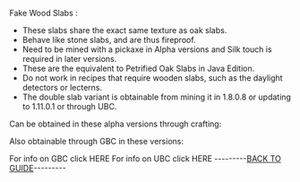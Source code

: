 Fake Wood Slabs :

- These slabs share the exact same texture as oak slabs.
- Behave like stone slabs, and are thus fireproof.
- Need to be mined with a pickaxe in Alpha versions and Silk touch is required in later versions.
- These are the equivalent to Petrified Oak Slabs in Java Edition.
- Do not work in recipes that require wooden slabs, such as the daylight detectors or lecterns.
- The double slab variant is obtainable from mining it in 1.8.0.8 or updating to 1.11.0.1 or through UBC.

Can be obtained in these alpha versions through crafting:

Also obtainable through GBC in these versions:

For info on GBC click HERE
For info on UBC click HERE
---------[BACK TO GUIDE](https://github.com/ToxicAbsence/Guide/blob/main/Items.md)---------

